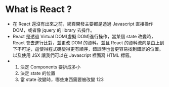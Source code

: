 # What is React ?

- 在 React 還沒有出來之前，網頁開發主要都是透過 Javascript 直接操作 DOM，或者像 jquery 的 library 去操作。
- React 是透過 Virtual DOM(虛擬 DOM)進行操作，當某個 state 改變時，React 會去進行比對，並更改 DOM 的資料。並且 React 的資料流向是由上到下不可逆，這使得程式碼變得更有順序，錯誤時也會更容易找到錯誤的位置。以及使用 JSX 讓我們可以在 Javascript 裡面寫 HTML 標籤。
- 1. 決定 Components 要拆成多小
  2. 決定 state 的位置
  3. 當 state 改變時，哪些東西需要被改變
     123
